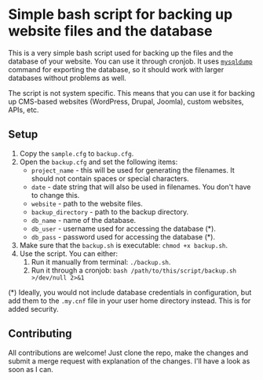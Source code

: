 # Simple bash script for backing up website files and the database

This is a very simple bash script used for backing up the files and the database of your website. You can use it through cronjob. It uses [`mysqldump`](https://dev.mysql.com/doc/refman/5.5/en/mysqldump.html) command for exporting the database, so it should work with larger databases without problems as well.

The script is not system specific. This means that you can use it for backing up CMS-based websites (WordPress, Drupal, Joomla), custom websites, APIs, etc.

## Setup

1. Copy the `sample.cfg` to `backup.cfg`.
2. Open the `backup.cfg` and set the following items:
    - `project_name` - this will be used for generating the filenames. It should not contain spaces or special characters.
    - `date` - date string that will also be used in filenames. You don't have to change this.
    - `website` - path to the website files.
    - `backup_directory` - path to the backup directory.
    - `db_name` - name of the database.
    - `db_user` - username used for accessing the database (*).
    - `db_pass` - password used for accessing the database (*).
3. Make sure that the `backup.sh` is executable: `chmod +x backup.sh`.
4. Use the script. You can either:
    1. Run it manually from terminal: `./backup.sh`.
    2. Run it through a cronjob: `bash /path/to/this/script/backup.sh >/dev/null 2>&1`

(*) Ideally, you would not include database credentials in configuration, but add them to the `.my.cnf` file in your user home directory instead. This is for added security.

## Contributing

All contributions are welcome! Just clone the repo, make the changes and submit a merge request with explanation of the changes. I'll have a look as soon as I can.
